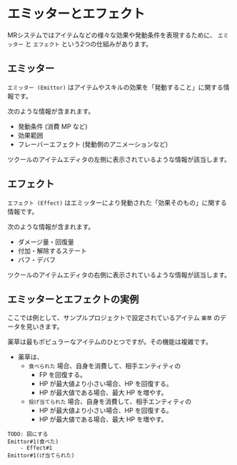 エミッターとエフェクト
==========

MRシステムではアイテムなどの様々な効果や発動条件を表現するために、 `エミッター` と `エフェクト` という2つの仕組みがあります。


エミッター
----------

`エミッター (Emittor)` はアイテムやスキルの効果を「発動すること」に関する情報です。

次のような情報が含まれます。

- 発動条件 (消費 MP など)
- 効果範囲
- フレーバーエフェクト (発動側のアニメーションなど)

ツクールのアイテムエディタの左側に表示されているような情報が該当します。

エフェクト
----------

`エフェクト (Effect)` はエミッターにより発動された「効果そのもの」に関する情報です。

次のような情報が含まれます。

- ダメージ量・回復量
- 付加・解除するステート
- バフ・デバフ

ツクールのアイテムエディタの右側に表示されているような情報が該当します。


エミッターとエフェクトの実例
----------

ここでは例として、サンプルプロジェクトで設定されているアイテム `薬草` のデータを見いきます。

薬草は最もポピュラーなアイテムのひとつですが。その機能は複雑です。

- 薬草は、
    - `食べられた` 場合、自身を消費して、相手エンティティの
        - FP を回復する。
        - HP が最大値より小さい場合、HP を回復する。
        - HP が最大値である場合、最大 HP を増やす。
    - `投げ当てられた` 場合、自身を消費して、相手エンティティの
        - HP が最大値より小さい場合、HP を回復する。
        - HP が最大値である場合、最大 HP を増やす。


```mermaid
TODO: 図にする
Emittor#1(食べた)
    - Effect#1
Emittor#1(げ当てられた)
```



